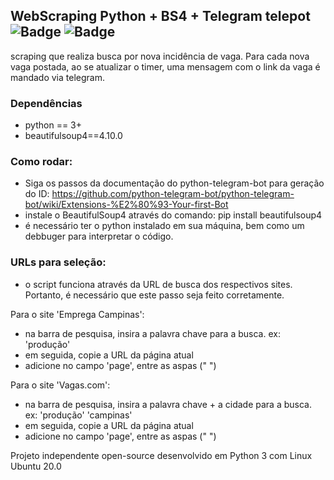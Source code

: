 ## WebScraping Python + BS4 + Telegram telepot  ![Badge](https://img.shields.io/badge/Python-BS4-%237159c1?style=for-the-badge&logo=ghost) ![Badge](https://img.shields.io/badge/Telegram-Telepot-%237159c1?style=for-the-badge&logo=ghost)
 scraping que realiza busca por nova incidência de vaga. Para cada nova vaga postada, ao se atualizar o timer, uma mensagem com o link da vaga é mandado via telegram.

### Dependências 

- python == 3+
- beautifulsoup4==4.10.0


### Como rodar:

- Siga os passos da documentação do python-telegram-bot para geração do ID: https://github.com/python-telegram-bot/python-telegram-bot/wiki/Extensions-%E2%80%93-Your-first-Bot
- instale o BeautifulSoup4 através do comando: pip install beautifulsoup4 
- é necessário ter o python instalado em sua máquina, bem como um debbuger para interpretar o código. 


### URLs para seleção:

- o script funciona através da URL de busca dos respectivos sites. Portanto, é necessário que este passo seja feito corretamente. 

Para o site 'Emprega Campinas': 
- na barra de pesquisa, insira a palavra chave para a busca. ex: 'produção'
- em seguida, copie a URL da página atual
- adicione no campo 'page', entre as aspas (" ")

Para o site 'Vagas.com': 
- na barra de pesquisa, insira a palavra chave + a cidade para a busca. ex: 'produção' 'campinas'
- em seguida, copie a URL da página atual
- adicione no campo 'page', entre as aspas (" ")



Projeto independente open-source desenvolvido em Python 3 com Linux Ubuntu 20.0

